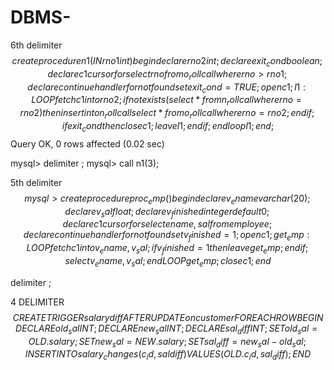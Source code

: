 # DBMS-
 6th
 delimiter $$
 create procedure n1(IN rno1 int)
    begin
    declare rno2 int;
    declare exit_cond boolean;
    declare c1 cursor for select rno from o_rollcall where rno>rno1;
    declare continue handler for not found set exit_cond=TRUE;
    open c1;
    l1: LOOP
    fetch c1 into rno2;
    if not exists(select * from n_rollcall where rno=rno2)then
    insert into n_rollcall select * from o_rollcall where rno=rno2;
    end if;
    if exit_cond then
    close c1;
    leave l1;
    end if;
    end loop l1;
    end;
    $$
Query OK, 0 rows affected (0.02 sec)

mysql> delimiter ;
mysql> call n1(3);


5th
delimiter $$
mysql> create procedure proc_emp()
     begin
     declare v_ename varchar(20);
     declare v_sal float;
     declare v_finished integer default 0;
     declare c1 cursor for select ename,sal from employee;
     declare continue handler for not found set v_finished=1;
     open c1;
     get_emp: LOOP
     fetch c1 into v_ename, v_sal;
     if v_finished=1 then
     leave get_emp;
     end if;
     select v_ename,v_sal;
     end LOOP get_emp;
     close c1;
   end $$

delimiter ;



4
DELIMITER $$
CREATE TRIGGER salarydiff
AFTER UPDATE on customer
FOR EACH ROW
BEGIN
DECLARE old_sal INT;
DECLARE new_sal INT;
DECLARE sal_diff INT;
SET old_sal=OLD.salary;
SET new_sal=NEW.salary;
SET sal_diff=new_sal-old_sal;
INSERT INTO salary_changes(c_id, saldiff) 
VALUES(OLD.c_id, sal_diff) ;
END $$
